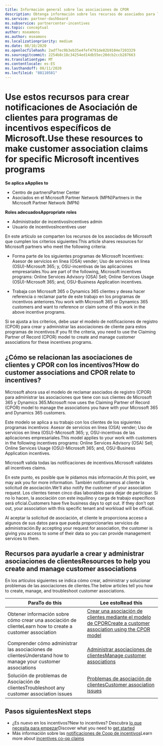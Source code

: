 ```yaml
---
title: Información general sobre las asociaciones de CPOR
description: Obtenga información sobre los recursos de asociados para los que necesitan asociar a los clientes a programas de incentivos específicos mediante el modelo de notificaciones de registro (CPOR).
ms.service: partner-dashboard
ms.subservice: partnercenter-incentives
ms.topic: conceptual
author: mseamons
ms.author: mseamons
ms.localizationpriority: medium
ms.date: 08/10/2020
ms.openlocfilehash: 2adf7ec9b3eb35e4fef4791de82b9104e7203329
ms.sourcegitcommit: 2254b8c18c34254ed14db55ec20dcb2ccb287663
ms.translationtype: MT
ms.contentlocale: es-ES
ms.lasthandoff: 08/11/2020
ms.locfileid: "88110581"
---
```

# <a name="use-these-resources-to-make-customer-association-claims-for-specific-microsoft-incentives-programs"></a><span data-ttu-id="1110b-103">Use estos recursos para crear notificaciones de Asociación de clientes para programas de incentivos específicos de Microsoft.</span><span class="sxs-lookup"><span data-stu-id="1110b-103">Use these resources to make customer association claims for specific Microsoft incentives programs</span></span>

<span data-ttu-id="1110b-104">**Se aplica a**</span><span class="sxs-lookup"><span data-stu-id="1110b-104">**Applies to**</span></span>

- <span data-ttu-id="1110b-105">Centro de partners</span><span class="sxs-lookup"><span data-stu-id="1110b-105">Partner Center</span></span>
- <span data-ttu-id="1110b-106">Asociados en el Microsoft Partner Network (MPN)</span><span class="sxs-lookup"><span data-stu-id="1110b-106">Partners in the Microsoft Partner Network (MPN)</span></span>

<span data-ttu-id="1110b-107">**Roles adecuados**</span><span class="sxs-lookup"><span data-stu-id="1110b-107">**Appropriate roles**</span></span>

- <span data-ttu-id="1110b-108">Administrador de incentivos</span><span class="sxs-lookup"><span data-stu-id="1110b-108">Incentives admin</span></span>
- <span data-ttu-id="1110b-109">Usuario de incentivos</span><span class="sxs-lookup"><span data-stu-id="1110b-109">Incentives user</span></span>

<span data-ttu-id="1110b-110">En este artículo se comparten los recursos de los asociados de Microsoft que cumplen los criterios siguientes:</span><span class="sxs-lookup"><span data-stu-id="1110b-110">This article shares resources for Microsoft partners who meet the following criteria:</span></span>

- <span data-ttu-id="1110b-111">Forma parte de los siguientes programas de Microsoft Incentives: Asesor de servicios en línea (OSA) vender; Uso de servicios en línea (OSU)-Microsoft 365; y, OSU-incentivas de las aplicaciones empresariales.</span><span class="sxs-lookup"><span data-stu-id="1110b-111">You are part of the following, Microsoft incentives programs: Online Services Advisory (OSA) Sell; Online Services Usage (OSU)-Microsoft 365; and, OSU-Business Application incentives.</span></span>

- <span data-ttu-id="1110b-112">Trabaja con Microsoft 365 o Dynamics 365 clientes y desea hacer referencia o reclamar parte de este trabajo en los programas de incentivos anteriores.</span><span class="sxs-lookup"><span data-stu-id="1110b-112">You work with Microsoft 365 or Dynamics 365 customers and want to reference or claim some of this work in the above incentive programs.</span></span>

<span data-ttu-id="1110b-113">Si se ajusta a los criterios, debe usar el modelo de notificaciones de registro (CPOR) para crear y administrar las asociaciones de cliente para estos programas de incentivos.</span><span class="sxs-lookup"><span data-stu-id="1110b-113">If you fit the criteria, you need to use the Claiming Partner of Record (CPOR) model to create and manage customer associations for these incentives programs.</span></span>
 
## <a name="how-do-customer-associations-and-cpor-relate-to-incentives"></a><span data-ttu-id="1110b-114">¿Cómo se relacionan las asociaciones de clientes y CPOR con los incentivos?</span><span class="sxs-lookup"><span data-stu-id="1110b-114">How do customer associations and CPOR relate to incentives?</span></span>

<span data-ttu-id="1110b-115">Microsoft ahora usa el modelo de reclamar asociados de registro (CPOR) para administrar las asociaciones que tiene con sus clientes de Microsoft 365 y Dynamics 365.</span><span class="sxs-lookup"><span data-stu-id="1110b-115">Microsoft now uses the Claiming Partner of Record (CPOR) model to manage the associations you have with your Microsoft 365 and Dynamics 365 customers.</span></span>

<span data-ttu-id="1110b-116">Este modelo se aplica a su trabajo con los clientes de los siguientes programas incentivos: Asesor de servicios en línea (OSA) vender; Uso de servicios en línea (OSU)-Microsoft 365; y, OSU-incentivas de las aplicaciones empresariales.</span><span class="sxs-lookup"><span data-stu-id="1110b-116">This model applies to your work with customers in the following incentives programs: Online Services Advisory (OSA) Sell; Online Services Usage (OSU)-Microsoft 365; and, OSU-Business Application incentives.</span></span>

<span data-ttu-id="1110b-117">Microsoft valida todas las notificaciones de incentivos.</span><span class="sxs-lookup"><span data-stu-id="1110b-117">Microsoft validates all incentives claims.</span></span>

<span data-ttu-id="1110b-118">En este punto, es posible que le pidamos más información.</span><span class="sxs-lookup"><span data-stu-id="1110b-118">At this point, we may ask you for more information.</span></span> <span data-ttu-id="1110b-119">También notificaremos al cliente la solicitud de asociación.</span><span class="sxs-lookup"><span data-stu-id="1110b-119">We'll also notify the customer of your association request.</span></span> <span data-ttu-id="1110b-120">Los clientes tienen cinco días laborables para dejar de participar. Si no lo hacen, la asociación con este inquilino y carga de trabajo específicos será oficial.</span><span class="sxs-lookup"><span data-stu-id="1110b-120">Customers have five business days to opt out. If they don't opt out, your association with this specific tenant and workload will be official.</span></span>

<span data-ttu-id="1110b-121">Al aceptar la solicitud de asociación, el cliente le proporciona acceso a algunos de sus datos para que pueda proporcionarles servicios de administración.</span><span class="sxs-lookup"><span data-stu-id="1110b-121">By accepting your request for association, the customer is giving you access to some of their data so you can provide management services to them.</span></span> 

## <a name="resources-to-help-you-create-and-manage-customer-associations"></a><span data-ttu-id="1110b-122">Recursos para ayudarle a crear y administrar asociaciones de clientes</span><span class="sxs-lookup"><span data-stu-id="1110b-122">Resources to help you create and manage customer associations</span></span>

<span data-ttu-id="1110b-123">En los artículos siguientes se indica cómo crear, administrar y solucionar problemas de las asociaciones de clientes.</span><span class="sxs-lookup"><span data-stu-id="1110b-123">The below articles tell you how to create, manage, and troubleshoot customer associations.</span></span>

|  <span data-ttu-id="1110b-124">**Para**</span><span class="sxs-lookup"><span data-stu-id="1110b-124">**To do this**</span></span>  |  <span data-ttu-id="1110b-125">**Lee esto**</span><span class="sxs-lookup"><span data-stu-id="1110b-125">**Read this**</span></span>  |
|--------------|-----------|
| <span data-ttu-id="1110b-126">Obtener información sobre cómo crear una asociación de cliente</span><span class="sxs-lookup"><span data-stu-id="1110b-126">Learn how to create a customer association</span></span>  | [<span data-ttu-id="1110b-127">Crear una asociación de clientes mediante el modelo de CPOR</span><span class="sxs-lookup"><span data-stu-id="1110b-127">Create a customer association using the CPOR model</span></span>](submit-osa-claim.md)  |
|<span data-ttu-id="1110b-128">Comprender cómo administrar las asociaciones de clientes</span><span class="sxs-lookup"><span data-stu-id="1110b-128">Understand how to manage your customer associations</span></span>  | [<span data-ttu-id="1110b-129">Administrar asociaciones de clientes</span><span class="sxs-lookup"><span data-stu-id="1110b-129">Manage customer associations</span></span>](incentives-manage-customer-associations.md)  |
|<span data-ttu-id="1110b-130">Solución de problemas de Asociación de clientes</span><span class="sxs-lookup"><span data-stu-id="1110b-130">Troubleshoot any customer association issues</span></span>  | [<span data-ttu-id="1110b-131">Problemas de asociación de clientes</span><span class="sxs-lookup"><span data-stu-id="1110b-131">Customer association issues</span></span>](incentives-customer-association-issues.md)  |

## <a name="next-steps"></a><span data-ttu-id="1110b-132">Pasos siguientes</span><span class="sxs-lookup"><span data-stu-id="1110b-132">Next steps</span></span>

- <span data-ttu-id="1110b-133">¿Es nuevo en los incentivos?</span><span class="sxs-lookup"><span data-stu-id="1110b-133">New to incentives?</span></span> <span data-ttu-id="1110b-134">Descubra [lo que necesita para empezar](incentives-get-started-intro.md)</span><span class="sxs-lookup"><span data-stu-id="1110b-134">Discover what you need to [get started](incentives-get-started-intro.md)</span></span>
- <span data-ttu-id="1110b-135">Más información sobre las [notificaciones de Coop de incentivos](claims-overview.md)</span><span class="sxs-lookup"><span data-stu-id="1110b-135">Learn more about [incentives co-op claims](claims-overview.md)</span></span>
